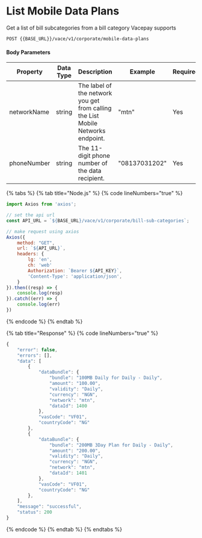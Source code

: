 # List Mobile Data Plans

Get a list of bill subcategories from a bill category Vacepay supports

```
POST {{BASE_URL}}/vace/v1/corporate/mobile-data-plans
```

#### Body Parameters

<table><thead><tr><th width="177">Property</th><th width="158">Data Type</th><th width="279">Description</th><th width="158">Example</th><th>Required</th></tr></thead><tbody><tr><td>networkName</td><td>string</td><td>The label of the network you get from calling the List Mobile Networks endpoint.</td><td>"mtn"</td><td>Yes</td></tr><tr><td>phoneNumber</td><td>string</td><td>The 11-digit phone number of the data recipient.</td><td>"08137031202"</td><td>Yes</td></tr></tbody></table>

{% tabs %}
{% tab title="Node.js" %}
{% code lineNumbers="true" %}
```javascript
import Axios from 'axios';

// set the api url
const API_URL = `${BASE_URL}/vace/v1/corporate/bill-sub-categories`;

// make request using axios
Axios({
    method: "GET",
    url: `${API_URL}`,
    headers: {
        lg: 'en',
        ch: 'web'
        Authorization: `Bearer ${API_KEY}`,
        'Content-Type': 'application/json',
    }
}).then((resp) => {
    console.log(resp)
}).catch((err) => {
    console.log(err)
})
```
{% endcode %}
{% endtab %}

{% tab title="Response" %}
{% code lineNumbers="true" %}
```javascript
{
    "error": false,
    "errors": [],
    "data": [
        {
            "dataBundle": {
                "bundle": "100MB Daily for Daily - Daily",
                "amount": "100.00",
                "validity": "Daily",
                "currency": "NGN",
                "network": "mtn",
                "dataId": 1400
            },
            "vasCode": "VF01",
            "countryCode": "NG"
        },
        {
            "dataBundle": {
                "bundle": "200MB 3Day Plan for Daily - Daily",
                "amount": "200.00",
                "validity": "Daily",
                "currency": "NGN",
                "network": "mtn",
                "dataId": 1401
            },
            "vasCode": "VF01",
            "countryCode": "NG"
        },
    ],
    "message": "successful",
    "status": 200
}

```
{% endcode %}
{% endtab %}
{% endtabs %}
